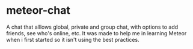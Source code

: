 # meteor-chat
A chat that alllows global, private and group chat, with options to add friends, see who's online, etc. It was made to help me in learning Meteor when i first started so it isn't using the best practices.

